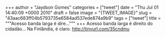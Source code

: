 
+++
author = "Jaydson Gomes"
categories = ["tweet"]
date = "Thu Jul 01 14:40:09 +0000 2010"
draft = false
image = "{TWEET_IMAGE}"
slug = "43aac683ff04b5793735e6584ad537ede874a9b9"
tags = ["tweet"]
title = """Acesso banda larga é dire..."""
+++
Acesso banda larga é direito do cidadão... Na Finlândia, é claro. http://tinyurl.com/35cndmu
